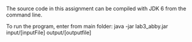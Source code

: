 The source code in this assignment can be compiled with JDK 6 from the command line. 

To run the program, enter from main folder:  java -jar lab3_abby.jar input/[inputFile] output/[outputfile]


